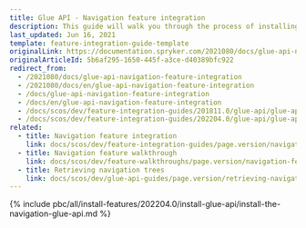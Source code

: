 ```yaml
---
title: Glue API - Navigation feature integration
description: This guide will walk you through the process of installing and configuring the Navigation API feature in Spryker OS.
last_updated: Jun 16, 2021
template: feature-integration-guide-template
originalLink: https://documentation.spryker.com/2021080/docs/glue-api-navigation-feature-integration
originalArticleId: 5b6af295-1650-445f-a3ce-d40389bfc922
redirect_from:
  - /2021080/docs/glue-api-navigation-feature-integration
  - /2021080/docs/en/glue-api-navigation-feature-integration
  - /docs/glue-api-navigation-feature-integration
  - /docs/en/glue-api-navigation-feature-integration
  - /docs/scos/dev/feature-integration-guides/201811.0/glue-api/glue-api-navigation-feature-integration.html
  - /docs/scos/dev/feature-integration-guides/202204.0/glue-api/glue-api-navigation-feature-integration.html
related:
  - title: Navigation feature integration
    link: docs/scos/dev/feature-integration-guides/page.version/navigation-feature-integration.html
  - title: Navigation feature walkthrough
    link: docs/scos/dev/feature-walkthroughs/page.version/navigation-feature-walkthrough/navigation-feature-walkthrough.html
  - title: Retrieving navigation trees
    link: docs/scos/dev/glue-api-guides/page.version/retrieving-navigation-trees.html
---
```


{% include pbc/all/install-features/202204.0/install-glue-api/install-the-navigation-glue-api.md %} <!-- To edit, see /_includes/pbc/all/install-features/202204.0/install-glue-api/install-the-navigation-glue-api.md -->
